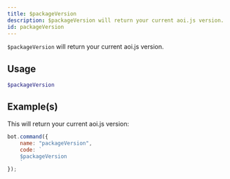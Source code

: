 ```yaml
---
title: $packageVersion
description: $packageVersion will return your current aoi.js version.
id: packageVersion
---
```


`$packageVersion` will return your current aoi.js version.

## Usage

```php
$packageVersion
```

## Example(s)

This will return your current aoi.js version:

```javascript
bot.command({
    name: "packageVersion",
    code: `
    $packageVersion
    `
});
```